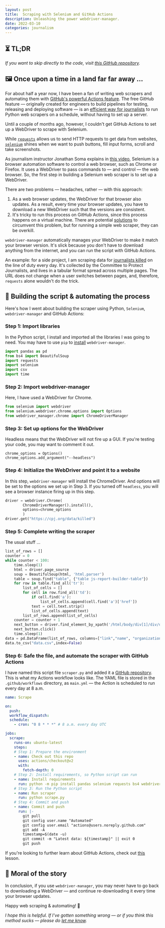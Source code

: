 ```yaml
---
layout: post
title:  Scraping with Selenium and GitHub Actions
description: Unleashing the power webdriver-manager.
date: 2022-03-10
categories: journalism
---
```


## ⏳ TL;DR

*If you want to skip directly to the code, visit [this GitHub repository](https://github.com/aadittambe/selenium-scraper).*

## 🖼 Once upon a time in a land far far away ... 

For about half a year now, I have been a fan of writing web scrapers and automating them with [GitHub's powerful Actions feature](https://github.com/features/actions). The free GitHub feature — originally created for engineers to build pipelines for testing, releasing and deploying software — is an [efficient way for journalists](https://palewi.re/docs/first-github-scraper/) to run Python web scrapers on a schedule, without having to set up a server.

Until a couple of months ago, however, I couldn't get GitHub Actions to set up a WebDriver to scrape with Selenium.

While [`requests`](https://docs.python-requests.org/en/latest/) allows us to send HTTP requests to get data from websites, [`selenium`](https://selenium-python.readthedocs.io/) shines when we want to push buttons, fill input forms, scroll and take screenshots. 

As journalism instructor Jonathan Soma explains in [this video](https://www.youtube.com/watch?v=mAwL_0N1W9E&t), Selenium is a browser automation software to control a web browser, such as Chrome or Firefox. It uses a WebDriver to pass commands to — and control — the web browser. So, the first step in building a Selenium web scraper is to set up a WebDriver.

There are two problems — headaches, rather — with this approach: 
1. As a web browser updates, the WebDriver for that browser also updates. As a result, every time your browser updates, you have to download a new WebDriver such that the versions are consistent. 
1. It's tricky to run this process on GitHub Actions, since this process happens on a virtual machine. There are potential [solutions](https://www.blazemeter.com/blog/automated-testing-selenium-github-actions) to circumvent this problem, but for running a simple web scraper, they can be overkill.

`webdriver-manager` automatically manages your WebDriver to make it match your browser version. It's slick because you don't have to download anything from the internet, and you can run the script with GitHub Actions.

An example: for a side project, I am scraping data for [journalists killed](https://cpj.org/data/killed/?status=Killed&motiveConfirmed%5B%5D=Confirmed&type%5B%5D=Journalist&start_year=1992&end_year=2022&group_by=year) on the line of duty every day. It's collected by the Committee to Protect Journalists, and lives in a tabular format spread across multiple pages. The URL does not change when a user switches between pages, and, therefore, `requests` alone wouldn't do the trick. 

## 💪 Building the script & automating the process

Here's how I went about building the scraper using Python, `Selenium`, `webdriver-manager` and GitHub Actions:

### Step 1: Import libraries 
In the Python script, I install and imported all the libraries I was going to need. You may have to use `pip` to [install](https://pypi.org/project/webdriver-manager/) `webdriver-manager`.

```python
import pandas as pd
from bs4 import BeautifulSoup
import requests
import selenium
import csv
import time
```

### Step 2: Import webdriver-manager

Here, I have used a WebDriver for Chrome.
```python
from selenium import webdriver
from selenium.webdriver.chrome.options import Options
from webdriver_manager.chrome import ChromeDriverManager
```

### Step 3: Set up options for the WebDriver

Headless means that the WebDriver will not fire up a GUI. If you're testing your code, you may want to comment it out.
```
chrome_options = Options()
chrome_options.add_argument("--headless")
```

### Step 4: Initialize the WebDriver and point it to a website

In this step, `webdriver-manager` will install the ChromeDriver. And options will be set to the options we set up in Step 3. If you turned off `headless`, you will see a browser instance firing up in this step.
```python
driver = webdriver.Chrome(
        ChromeDriverManager().install(),
        options=chrome_options
        )
driver.get("https://cpj.org/data/killed")
```

### Step 5: Complete writing the scraper

The usual stuff ...

```python
list_of_rows = []
counter = 0
while counter < 100:
    time.sleep(1)
    html = driver.page_source
    soup = BeautifulSoup(html, 'html.parser')
    table = soup.find("table", {"table js-report-builder-table"})
    for row in table.find_all('tr'):
        list_of_cells = []
        for cell in row.find_all('td'):
            if cell.find('a'):
                list_of_cells.append(cell.find('a')['href'])
            text = cell.text.strip()
            list_of_cells.append(text)
        list_of_rows.append(list_of_cells)
    counter = counter + 1
    next_button = driver.find_element_by_xpath('/html/body/div[1]/div/div/div[2]/div/div[1]/div/nav/ul/li[8]/a')
    next_button.click()
    time.sleep(1)
data = pd.DataFrame(list_of_rows, columns=["link","name", "organization", "date", "location","killed","type_of_death", ""]).dropna().drop_duplicates()
data.to_csv("data.csv",index=False)
```

### Step 6: Safe the file, and automate the scraper with GitHub Actions

I have named this script file `scraper.py` and added it a [GitHub repository](https://github.com/aadittambe/selenium-scraper). This is what my Actions workflow looks like. The YAML file is stored in the `.github/workflows` directory, as `main.yml` — the Action is scheduled to run every day at 8 a.m. 

```yaml
name: Scrape

on:
  push:
  workflow_dispatch:
  schedule:
    - cron: "0 8 * * *" # 8 a.m. every day UTC

jobs:
  scrape:
    runs-on: ubuntu-latest
    steps:
    # Step 1: Prepare the environment
    - name: Check out this repo
      uses: actions/checkout@v2
      with:
        fetch-depth: 0
    # Step 2: Install requirements, so Python script can run
    - name: Install requirements
      run: python -m pip install pandas selenium requests bs4 webdriver-manager
    # Step 3: Run the Python script    
    - name: Run scraper
      run: python scrape.py     
    # Step 4: Commit and push
    - name: Commit and push
      run: |-
        git pull
        git config user.name "Automated"
        git config user.email "actions@users.noreply.github.com"
        git add -A
        timestamp=$(date -u)
        git commit -m "Latest data: ${timestamp}" || exit 0
        git push
```

If you're looking to further learn about GitHub Actions, check out [this](https://palewi.re/docs/first-github-scraper/index.html) lesson.

## 🧐 Moral of the story

In conclusion, if you use `webdriver-manager`, you may never have to go back to downloading a WebDriver — and continue re-downloading it every time your browser updates.

Happy web scraping & automating! 🤖

*I hope this is helpful. If I've gotten something wrong — or if you think this method sucks — please do [let me know](mailto:aadit.tambe@gmail.com).*

